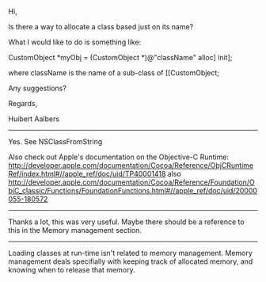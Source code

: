 Hi,

Is there a way to allocate a class based just on its name?

What I would like to do is something like:

CustomObject *myObj = (CustomObject *)@"className" alloc] init];

where className is the name of a sub-class of [[CustomObject;

Any suggestions?

Regards,

Huibert Aalbers

----

Yes. See NSClassFromString

Also check out Apple's documentation on the Objective-C Runtime: 
http://developer.apple.com/documentation/Cocoa/Reference/ObjCRuntimeRef/index.html#//apple_ref/doc/uid/TP40001418
also
http://developer.apple.com/documentation/Cocoa/Reference/Foundation/ObjC_classic/Functions/FoundationFunctions.html#//apple_ref/doc/uid/20000055-180572

----

Thanks a lot, this was very useful. Maybe there should be a reference to this in the Memory management section.

----

Loading classes at run-time isn't related to memory management. Memory management deals specifially with keeping track of allocated memory, and knowing when to release that memory.
